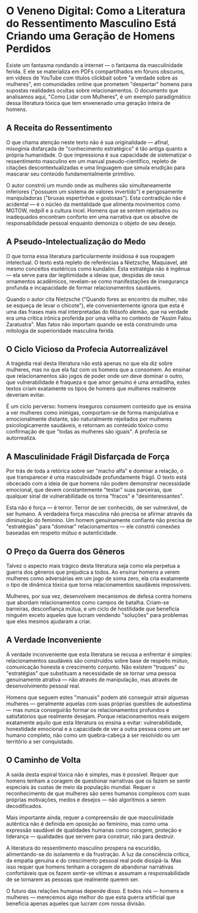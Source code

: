 # O Veneno Digital: Como a Literatura do Ressentimento Masculino Está Criando uma Geração de Homens Perdidos

Existe um fantasma rondando a internet — o fantasma da masculinidade ferida. E ele se materializa em PDFs compartilhados em fóruns obscuros, em vídeos de YouTube com títulos clickbait sobre "a verdade sobre as mulheres", em comunidades online que prometem "despertar" homens para supostas realidades ocultas sobre relacionamentos. O documento que analisamos aqui, "Como Lidar com Mulheres", é um exemplo paradigmático dessa literatura tóxica que tem envenenado uma geração inteira de homens.

## A Receita do Ressentimento

O que chama atenção neste texto não é sua originalidade — afinal, misoginia disfarçada de "conhecimento estratégico" é tão antiga quanto a própria humanidade. O que impressiona é sua capacidade de sistematizar o ressentimento masculino em um manual pseudo-científico, repleto de citações descontextualizadas e uma linguagem que simula erudição para mascarar seu conteúdo fundamentalmente primitivo.

O autor constrói um mundo onde as mulheres são simultaneamente inferiores ("possuem um sistema de valores invertido") e perigosamente manipuladoras ("bruxas espertinhas e gostosas"). Esta contradição não é acidental — é o núcleo da mentalidade que alimenta movimentos como MGTOW, redpill e a cultura incel. Homens que se sentem rejeitados ou inadequados encontram conforto em uma narrativa que os absolve de responsabilidade pessoal enquanto demoniza o objeto de seu desejo.

## A Pseudo-Intelectualização do Medo

O que torna essa literatura particularmente insidiosa é sua roupagem intelectual. O texto está repleto de referências a Nietzsche, Maquiavel, até mesmo conceitos esotéricos como kundalini. Esta estratégia não é ingênua — ela serve para dar legitimidade a ideias que, despidas de seus ornamentos acadêmicos, revelam-se como manifestações de insegurança profunda e incapacidade de formar relacionamentos saudáveis.

Quando o autor cita Nietzsche ("Quando fores ao encontro da mulher, não se esqueça de levar o chicote"), ele convenientemente ignora que esta é uma das frases mais mal interpretadas do filósofo alemão, que na verdade era uma crítica irônica proferida por uma velha no contexto de "Assim Falou Zaratustra". Mas fatos não importam quando se está construindo uma mitologia de superioridade masculina ferida.

## O Ciclo Vicioso da Profecia Autorrealizável

A tragédia real desta literatura não está apenas no que ela diz sobre mulheres, mas no que ela faz com os homens que a consomem. Ao ensinar que relacionamentos são jogos de poder onde um deve dominar o outro, que vulnerabilidade é fraqueza e que amor genuíno é uma armadilha, estes textos criam exatamente os tipos de homens que mulheres realmente deveriam evitar.

É um ciclo perverso: homens inseguros consomem conteúdo que os ensina a ver mulheres como inimigas, comportam-se de forma manipulativa e emocionalmente distante, são naturalmente rejeitados por mulheres psicologicamente saudáveis, e retornam ao conteúdo tóxico como confirmação de que "todas as mulheres são iguais". A profecia se autorrealiza.

## A Masculinidade Frágil Disfarçada de Força

Por trás de toda a retórica sobre ser "macho alfa" e dominar a relação, o que transparecer é uma masculinidade profundamente frágil. O texto está obcecado com a ideia de que homens não podem demonstrar necessidade emocional, que devem constantemente "testar" suas parceiras, que qualquer sinal de vulnerabilidade os torna "fracos" e "desinteressantes".

Esta não é força — é terror. Terror de ser conhecido, de ser vulnerável, de ser humano. A verdadeira força masculina não precisa se afirmar através da diminuição do feminino. Um homem genuinamente confiante não precisa de "estratégias" para "dominar" relacionamentos — ele constrói conexões baseadas em respeito mútuo e autenticidade.

## O Preço da Guerra dos Gêneros

Talvez o aspecto mais trágico desta literatura seja como ela perpetua a guerra dos gêneros que prejudica a todos. Ao ensinar homens a verem mulheres como adversárias em um jogo de soma zero, ela cria exatamente o tipo de dinâmica tóxica que torna relacionamentos saudáveis impossíveis.

Mulheres, por sua vez, desenvolvem mecanismos de defesa contra homens que abordam relacionamentos como campos de batalha. Criam-se barreiras, desconfiança mútua, e um ciclo de hostilidade que beneficia ninguém exceto aqueles que lucram vendendo "soluções" para problemas que eles mesmos ajudaram a criar.

## A Verdade Inconveniente

A verdade inconveniente que esta literatura se recusa a enfrentar é simples: relacionamentos saudáveis são construídos sobre base de respeito mútuo, comunicação honesta e crescimento conjunto. Não existem "truques" ou "estratégias" que substituam a necessidade de se tornar uma pessoa genuinamente atrativa — não através de manipulação, mas através de desenvolvimento pessoal real.

Homens que seguem estes "manuais" podem até conseguir atrair algumas mulheres — geralmente aquelas com suas próprias questões de autoestima — mas nunca conseguirão formar os relacionamentos profundos e satisfatórios que realmente desejam. Porque relacionamentos reais exigem exatamente aquilo que esta literatura os ensina a evitar: vulnerabilidade, honestidade emocional e a capacidade de ver a outra pessoa como um ser humano completo, não como um quebra-cabeça a ser resolvido ou um território a ser conquistado.

## O Caminho de Volta

A saída desta espiral tóxica não é simples, mas é possível. Requer que homens tenham a coragem de questionar narrativas que os fazem se sentir especiais às custas de meio da população mundial. Requer o reconhecimento de que mulheres são seres humanos complexos com suas próprias motivações, medos e desejos — não algoritmos a serem decodificados.

Mais importante ainda, requer a compreensão de que masculinidade autêntica não é definida em oposição ao feminino, mas como uma expressão saudável de qualidades humanas como coragem, proteção e liderança — qualidades que servem para construir, não para destruir.

A literatura do ressentimento masculino prospera na escuridão, alimentando-se do isolamento e da frustração. A luz da consciência crítica, da empatia genuína e do crescimento pessoal real pode dissipá-la. Mas isso requer que homens tenham a coragem de abandonar narrativas confortáveis que os fazem sentir-se vítimas e assumam a responsabilidade de se tornarem as pessoas que realmente querem ser.

O futuro das relações humanas depende disso. E todos nós — homens e mulheres — merecemos algo melhor do que esta guerra artificial que beneficia apenas aqueles que lucram com nossa divisão.